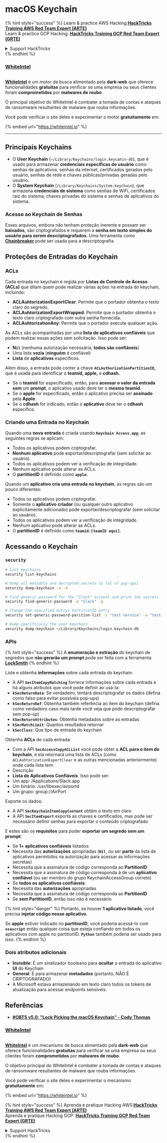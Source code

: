 # macOS Keychain

{% hint style="success" %}
Learn & practice AWS Hacking:<img src="../../.gitbook/assets/arte.png" alt="" data-size="line">[**HackTricks Training AWS Red Team Expert (ARTE)**](https://training.hacktricks.xyz/courses/arte)<img src="../../.gitbook/assets/arte.png" alt="" data-size="line">\
Learn & practice GCP Hacking: <img src="../../.gitbook/assets/grte.png" alt="" data-size="line">[**HackTricks Training GCP Red Team Expert (GRTE)**<img src="../../.gitbook/assets/grte.png" alt="" data-size="line">](https://training.hacktricks.xyz/courses/grte)

<details>

<summary>Support HackTricks</summary>

* Check the [**subscription plans**](https://github.com/sponsors/carlospolop)!
* **Join the** 💬 [**Discord group**](https://discord.gg/hRep4RUj7f) or the [**telegram group**](https://t.me/peass) or **follow** us on **Twitter** 🐦 [**@hacktricks\_live**](https://twitter.com/hacktricks\_live)**.**
* **Share hacking tricks by submitting PRs to the** [**HackTricks**](https://github.com/carlospolop/hacktricks) and [**HackTricks Cloud**](https://github.com/carlospolop/hacktricks-cloud) github repos.

</details>
{% endhint %}

### [WhiteIntel](https://whiteintel.io)

<figure><img src="../../.gitbook/assets/image (1227).png" alt=""><figcaption></figcaption></figure>

[**WhiteIntel**](https://whiteintel.io) é um motor de busca alimentado pela **dark-web** que oferece funcionalidades **gratuitas** para verificar se uma empresa ou seus clientes foram **comprometidos** por **malwares de roubo**.

O principal objetivo do WhiteIntel é combater a tomada de contas e ataques de ransomware resultantes de malware que rouba informações.

Você pode verificar o site deles e experimentar o motor **gratuitamente** em:

{% embed url="https://whiteintel.io" %}

***

## Principais Keychains

* O **User Keychain** (`~/Library/Keychains/login.keycahin-db`), que é usado para armazenar **credenciais específicas do usuário** como senhas de aplicativos, senhas da internet, certificados gerados pelo usuário, senhas de rede e chaves públicas/privadas geradas pelo usuário.
* O **System Keychain** (`/Library/Keychains/System.keychain`), que armazena **credenciais de sistema** como senhas de WiFi, certificados raiz do sistema, chaves privadas do sistema e senhas de aplicativos do sistema.

### Acesso ao Keychain de Senhas

Esses arquivos, embora não tenham proteção inerente e possam ser **baixados**, são criptografados e requerem a **senha em texto simples do usuário para serem descriptografados**. Uma ferramenta como [**Chainbreaker**](https://github.com/n0fate/chainbreaker) pode ser usada para a descriptografia.

## Proteções de Entradas do Keychain

### ACLs

Cada entrada no keychain é regida por **Listas de Controle de Acesso (ACLs)** que ditam quem pode realizar várias ações na entrada do keychain, incluindo:

* **ACLAuhtorizationExportClear**: Permite que o portador obtenha o texto claro do segredo.
* **ACLAuhtorizationExportWrapped**: Permite que o portador obtenha o texto claro criptografado com outra senha fornecida.
* **ACLAuhtorizationAny**: Permite que o portador execute qualquer ação.

As ACLs são acompanhadas por uma **lista de aplicativos confiáveis** que podem realizar essas ações sem solicitação. Isso pode ser:

* **N`il`** (nenhuma autorização necessária, **todos são confiáveis**)
* Uma lista **vazia** (**ninguém** é confiável)
* **Lista** de **aplicativos** específicos.

Além disso, a entrada pode conter a chave **`ACLAuthorizationPartitionID`,** que é usada para identificar o **teamid, apple,** e **cdhash.**

* Se o **teamid** for especificado, então, para **acessar o valor da entrada** **sem** um **prompt**, o aplicativo usado deve ter o **mesmo teamid**.
* Se o **apple** for especificado, então o aplicativo precisa ser **assinado** pela **Apple**.
* Se o **cdhash** for indicado, então o **aplicativo** deve ter o **cdhash** específico.

### Criando uma Entrada no Keychain

Quando uma **nova** **entrada** é criada usando **`Keychain Access.app`**, as seguintes regras se aplicam:

* Todos os aplicativos podem criptografar.
* **Nenhum aplicativo** pode exportar/descriptografar (sem solicitar ao usuário).
* Todos os aplicativos podem ver a verificação de integridade.
* Nenhum aplicativo pode alterar as ACLs.
* O **partitionID** é definido como **`apple`**.

Quando um **aplicativo cria uma entrada no keychain**, as regras são um pouco diferentes:

* Todos os aplicativos podem criptografar.
* Somente o **aplicativo criador** (ou qualquer outro aplicativo explicitamente adicionado) pode exportar/descriptografar (sem solicitar ao usuário).
* Todos os aplicativos podem ver a verificação de integridade.
* Nenhum aplicativo pode alterar as ACLs.
* O **partitionID** é definido como **`teamid:[teamID aqui]`**.

## Acessando o Keychain

### `security`
```bash
# List keychains
security list-keychains

# Dump all metadata and decrypted secrets (a lot of pop-ups)
security dump-keychain -a -d

# Find generic password for the "Slack" account and print the secrets
security find-generic-password -a "Slack" -g

# Change the specified entrys PartitionID entry
security set-generic-password-parition-list -s "test service" -a "test acount" -S

# Dump specifically the user keychain
security dump-keychain ~/Library/Keychains/login.keychain-db
```
### APIs

{% hint style="success" %}
A **enumeração e extração** do keychain de segredos que **não gerarão um prompt** pode ser feita com a ferramenta [**LockSmith**](https://github.com/its-a-feature/LockSmith)
{% endhint %}

Liste e obtenha **informações** sobre cada entrada do keychain:

* A API **`SecItemCopyMatching`** fornece informações sobre cada entrada e há alguns atributos que você pode definir ao usá-la:
* **`kSecReturnData`**: Se verdadeiro, tentará descriptografar os dados (defina como falso para evitar possíveis pop-ups)
* **`kSecReturnRef`**: Obtenha também referência ao item do keychain (defina como verdadeiro caso mais tarde você veja que pode descriptografar sem pop-up)
* **`kSecReturnAttributes`**: Obtenha metadados sobre as entradas
* **`kSecMatchLimit`**: Quantos resultados retornar
* **`kSecClass`**: Que tipo de entrada do keychain

Obtenha **ACLs** de cada entrada:

* Com a API **`SecAccessCopyACLList`** você pode obter a **ACL para o item do keychain**, e ela retornará uma lista de ACLs (como `ACLAuhtorizationExportClear` e as outras mencionadas anteriormente) onde cada lista tem:
* Descrição
* **Lista de Aplicativos Confiáveis**. Isso pode ser:
* Um app: /Applications/Slack.app
* Um binário: /usr/libexec/airportd
* Um grupo: group://AirPort

Exporte os dados:

* A API **`SecKeychainItemCopyContent`** obtém o texto em claro
* A API **`SecItemExport`** exporta as chaves e certificados, mas pode ser necessário definir senhas para exportar o conteúdo criptografado

E estes são os **requisitos** para poder **exportar um segredo sem um prompt**:

* Se **1+ aplicativos confiáveis** listados:
* Necessita das **autorizações** apropriadas (**`Nil`**, ou ser **parte** da lista de aplicativos permitidos na autorização para acessar as informações secretas)
* Necessita que a assinatura de código corresponda ao **PartitionID**
* Necessita que a assinatura de código corresponda à de um **aplicativo confiável** (ou ser membro do grupo KeychainAccessGroup correto)
* Se **todos os aplicativos confiáveis**:
* Necessita das **autorizações** apropriadas
* Necessita que a assinatura de código corresponda ao **PartitionID**
* Se **sem PartitionID**, então isso não é necessário

{% hint style="danger" %}
Portanto, se houver **1 aplicativo listado**, você precisa **injetar código nesse aplicativo**.

Se **apple** estiver indicado no **partitionID**, você poderia acessá-lo com **`osascript`** então qualquer coisa que esteja confiando em todos os aplicativos com apple no partitionID. **`Python`** também poderia ser usado para isso.
{% endhint %}

### Dois atributos adicionais

* **Invisible**: É um sinalizador booleano para **ocultar** a entrada do aplicativo **UI** do Keychain
* **General**: É para armazenar **metadados** (portanto, NÃO É CRIPTOGRAFADO)
* A Microsoft estava armazenando em texto claro todos os tokens de atualização para acessar endpoints sensíveis.

## Referências

* [**#OBTS v5.0: "Lock Picking the macOS Keychain" - Cody Thomas**](https://www.youtube.com/watch?v=jKE1ZW33JpY)

### [WhiteIntel](https://whiteintel.io)

<figure><img src="../../.gitbook/assets/image (1227).png" alt=""><figcaption></figcaption></figure>

[**WhiteIntel**](https://whiteintel.io) é um mecanismo de busca alimentado pela **dark-web** que oferece funcionalidades **gratuitas** para verificar se uma empresa ou seus clientes foram **comprometidos** por **malwares de roubo**.

O objetivo principal do WhiteIntel é combater a tomada de contas e ataques de ransomware resultantes de malware que rouba informações.

Você pode verificar o site deles e experimentar o mecanismo **gratuitamente** em:

{% embed url="https://whiteintel.io" %}

{% hint style="success" %}
Aprenda e pratique Hacking AWS:<img src="../../.gitbook/assets/arte.png" alt="" data-size="line">[**HackTricks Training AWS Red Team Expert (ARTE)**](https://training.hacktricks.xyz/courses/arte)<img src="../../.gitbook/assets/arte.png" alt="" data-size="line">\
Aprenda e pratique Hacking GCP: <img src="../../.gitbook/assets/grte.png" alt="" data-size="line">[**HackTricks Training GCP Red Team Expert (GRTE)**<img src="../../.gitbook/assets/grte.png" alt="" data-size="line">](https://training.hacktricks.xyz/courses/grte)

<details>

<summary>Support HackTricks</summary>

* Confira os [**planos de assinatura**](https://github.com/sponsors/carlospolop)!
* **Junte-se ao** 💬 [**grupo Discord**](https://discord.gg/hRep4RUj7f) ou ao [**grupo telegram**](https://t.me/peass) ou **siga**-nos no **Twitter** 🐦 [**@hacktricks\_live**](https://twitter.com/hacktricks\_live)**.**
* **Compartilhe truques de hacking enviando PRs para os** [**HackTricks**](https://github.com/carlospolop/hacktricks) e [**HackTricks Cloud**](https://github.com/carlospolop/hacktricks-cloud) repositórios do github.

</details>
{% endhint %}
